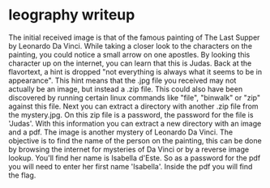 # leography writeup
The initial received image is that of the famous painting of The Last Supper by Leonardo Da Vinci. While taking a closer look to the characters on the painting, you could notice a small arrow on one apostles. By looking this character up on the internet, you can learn that this is Judas. Back at the flavortext, a hint is dropped "not everything is always what it seems to be in appearance". This hint means that the .jpg file you received may not actually be an image, but instead a .zip file. This could also have been discovered by running certain linux commands like "file", "binwalk" or "zip" against this file. Next you can extract a directory with another .zip file from the mystery.jpg. On this zip file is a password, the password for the file is 'Judas'. With this information you can extract a new directory with an image and a pdf. The image is another mystery of Leonardo Da Vinci. The objective is to find the name of the person on the painting, this can be done by browsing the internet for mysteries of Da Vinci or by a reverse image lookup. You'll find her name is Isabella d'Este. So as a password for the pdf you will need to enter her first name 'Isabella'. Inside the pdf you will find the flag.
